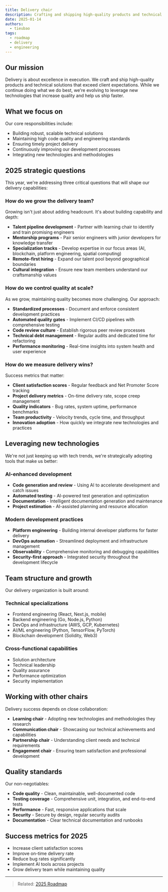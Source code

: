 ```yaml
---
title: Delivery chair
description: Crafting and shipping high-quality products and technical solutions while leveraging new technologies
date: 2025-01-14
authors:
  - tieubao
tags:
  - roadmap
  - delivery
  - engineering
---
```


## Our mission

Delivery is about excellence in execution. We craft and ship high-quality products and technical solutions that exceed client expectations. While we continue doing what we do best, we're evolving to leverage new technologies that increase quality and help us ship faster.

## What we focus on

Our core responsibilities include:

- Building robust, scalable technical solutions
- Maintaining high code quality and engineering standards
- Ensuring timely project delivery
- Continuously improving our development processes
- Integrating new technologies and methodologies

## 2025 strategic questions

This year, we're addressing three critical questions that will shape our delivery capabilities:

### How do we grow the delivery team?

Growing isn't just about adding headcount. It's about building capability and depth:

- **Talent pipeline development** - Partner with learning chair to identify and train promising engineers
- **Mentorship programs** - Pair senior engineers with junior developers for knowledge transfer
- **Specialization tracks** - Develop expertise in our focus areas (AI, blockchain, platform engineering, spatial computing)
- **Remote-first hiring** - Expand our talent pool beyond geographical boundaries
- **Cultural integration** - Ensure new team members understand our craftsmanship values

### How do we control quality at scale?

As we grow, maintaining quality becomes more challenging. Our approach:

- **Standardized processes** - Document and enforce consistent development practices
- **Automated quality gates** - Implement CI/CD pipelines with comprehensive testing
- **Code review culture** - Establish rigorous peer review processes
- **Technical debt management** - Regular audits and dedicated time for refactoring
- **Performance monitoring** - Real-time insights into system health and user experience

### How do we measure delivery wins?

Success metrics that matter:

- **Client satisfaction scores** - Regular feedback and Net Promoter Score tracking
- **Project delivery metrics** - On-time delivery rate, scope creep management
- **Quality indicators** - Bug rates, system uptime, performance benchmarks
- **Team productivity** - Velocity trends, cycle time, and throughput
- **Innovation adoption** - How quickly we integrate new technologies and practices

## Leveraging new technologies

We're not just keeping up with tech trends, we're strategically adopting tools that make us better:

### AI-enhanced development

- **Code generation and review** - Using AI to accelerate development and catch issues
- **Automated testing** - AI-powered test generation and optimization
- **Documentation** - Intelligent documentation generation and maintenance
- **Project estimation** - AI-assisted planning and resource allocation

### Modern development practices

- **Platform engineering** - Building internal developer platforms for faster delivery
- **DevOps automation** - Streamlined deployment and infrastructure management
- **Observability** - Comprehensive monitoring and debugging capabilities
- **Security-first approach** - Integrated security throughout the development lifecycle

## Team structure and growth

Our delivery organization is built around:

### Technical specializations

- Frontend engineering (React, Next.js, mobile)
- Backend engineering (Go, Node.js, Python)
- DevOps and infrastructure (AWS, GCP, Kubernetes)
- AI/ML engineering (Python, TensorFlow, PyTorch)
- Blockchain development (Solidity, Web3)

### Cross-functional capabilities

- Solution architecture
- Technical leadership
- Quality assurance
- Performance optimization
- Security implementation

## Working with other chairs

Delivery success depends on close collaboration:

- **Learning chair** - Adopting new technologies and methodologies they research
- **Communication chair** - Showcasing our technical achievements and capabilities
- **Partnership chair** - Understanding client needs and technical requirements
- **Engagement chair** - Ensuring team satisfaction and professional development

## Quality standards

Our non-negotiables:

- **Code quality** - Clean, maintainable, well-documented code
- **Testing coverage** - Comprehensive unit, integration, and end-to-end tests
- **Performance** - Fast, responsive applications that scale
- **Security** - Secure by design, regular security audits
- **Documentation** - Clear technical documentation and runbooks

## Success metrics for 2025

- Increase client satisfaction scores
- Improve on-time delivery rate
- Reduce bug rates significantly
- Implement AI tools across projects
- Grow delivery team while maintaining quality

---

> Related: [2025 Roadmap](roadmap-2025.md)

